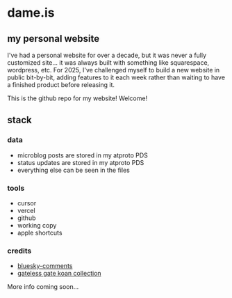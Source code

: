 # dame.is
## my personal website

I've had a personal website for over a decade, but it was never a fully customized site... it was always built with something like squarespace, wordpress, etc. For 2025, I've challenged myself to build a new website in public bit-by-bit, adding features to it each week rather than waiting to have a finished product before releasing it.

This is the github repo for my website! Welcome!

## stack

### data
- microblog posts are stored in my atproto PDS
- status updates are stored in my atproto PDS
- everything else can be seen in the files

### tools
- cursor
- vercel
- github
- working copy
- apple shortcuts

### credits

- [bluesky-comments](https://github.com/czue/bluesky-comments)
- [gateless gate koan collection](https://github.com/drproteus/the-gateless-gate)

More info coming soon...